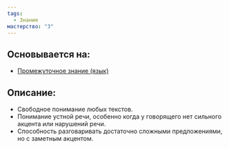 ```yaml
---
tags:
  - Знание
мастерство: "3"
---
```

## Основывается на:
- [Промежуточное знание (язык)](Промежуточное%20знание%20(язык).md)
## Описание:
- Свободное понимание любых текстов.
- Понимание устной речи, особенно когда у говорящего нет сильного акцента или нарушений речи.
- Способность разговаривать достаточно сложными предложениями, но с заметным акцентом.